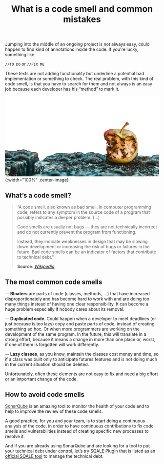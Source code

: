 ﻿---
layout: post
title: What is a code smell and common mistakes
description: A code smell, also known as bad smell, in computer programming code, refers to any symptom in the source code of a program that possibly indicates a deeper problem 

permalink: what-is-code-smell-and-common-mistakes
spanish: que-es-un-code-smell-y-errores-comunes
italian: cosa-sono-code-smell-e-errori-comuni-nel-codice

cover: /img/thumbs/Thumb-what-is-code-smell-mistakes.jpg
---


Jumping into the middle of an ongoing project is not always easy, could happen to find kind of annotations inside the code. If you're lucky, something like:  
  
`//TO DO` or `//FIX ME`  
  
These texts are not adding functionality but underline a potential bad implementation or something to check. The real problem, with this kind of code smell, is that you have to search for them and not always is an easy job because each developer has his “method” to mark it.  
  
![what is a code smell - bitegarden](/img/posts/2020-05-08-what_is_code_smell_and_commons_mistakes.png){:width="100%" .center-image}


## What’s a code smell?  
  
>“A code smell, also known as bad smell, in computer programming code, refers to any symptom in the source code of a program that possibly indicates a deeper problem. (...)  
>
>Code smells are usually not bugs — they are not technically incorrect and do not currently prevent the program from functioning.  
>  
>Instead, they indicate weaknesses in design that may be slowing down development or increasing the risk of bugs or failures in the future. Bad code smells can be an indicator of factors that contribute to technical debt."  
>  
>**Source**: [*Wikipedia*](https://en.wikipedia.org/wiki/Code_smell)  
  
## The most common code smells  
  
-- **Bloaters** are parts of code (classes, methods, ...) that have increased disproportionately and has become hard to work with and are doing too many things instead of having one clear responsibility. It can become a huge problem especially if nobody cares about its removal.  
  
-- **Duplicated code**. Could happen when a developer to meet deadlines (or just because is too lazy) copy and paste parts of code, instead of creating something ad hoc. Or when more programmers are working on the development of the same program. In the future, this will translate in a strong effort, because it means a change in more than one place or, worst, if one of them is forgotten will work differently.  
  
-- **Lazy classes**, as you know, maintain the classes cost money and time, so if a class was built only to anticipate futures features and is not doing much in the current situation should be deleted.  
  
Unfortunately, often these elements are not easy to fix and need a big effort or an important change of the code.  
  
## How to avoid code smells  
  
[SonarQube](https://www.sonarqube.org/) is an amazing tool to monitor the health of your code and to help to improve the review of these code smells.  
  
A good practice, for you and your team, is to start doing a continuous analysis of the code, in order to have continuous contributions to fix code smells and vulnerabilities instead of creating specific new processes to resolve it.  
  
And if you are already using SonarQube and are looking for a tool to put your technical debt under control, let’s try [SQALE Plugin](https://www.bitegarden.com/sonarqube-sqale) that is listed as an [official SQALE tool](http://www.sqale.org/tools) to manage the technical debt.
